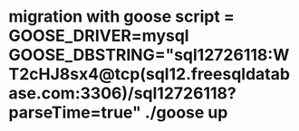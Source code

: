 # migration with goose script =    GOOSE_DRIVER=mysql GOOSE_DBSTRING="sql12726118:WT2cHJ8sx4@tcp(sql12.freesqldatabase.com:3306)/sql12726118?parseTime=true" ./goose up